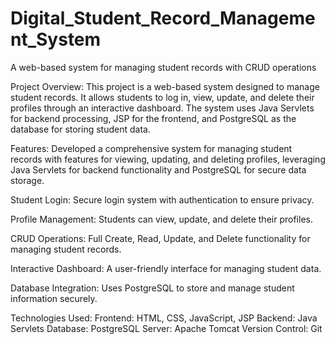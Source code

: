 # Digital_Student_Record_Management_System
A web-based system for managing student records with CRUD operations

Project Overview:
This project is a web-based system designed to manage student records. It allows students to log in, view, update, and delete their profiles through an interactive dashboard. The system uses Java Servlets for backend processing, JSP for the frontend, and PostgreSQL as the database for storing student data.

Features:
Developed a comprehensive system for managing student records with features for viewing, updating, and deleting profiles, leveraging Java Servlets for backend functionality and PostgreSQL for secure data storage.

Student Login: Secure login system with authentication to ensure privacy.

Profile Management: Students can view, update, and delete their profiles.

CRUD Operations: Full Create, Read, Update, and Delete functionality for managing student records.

Interactive Dashboard: A user-friendly interface for managing student data.

Database Integration: Uses PostgreSQL to store and manage student information securely.

Technologies Used:
Frontend: HTML, CSS, JavaScript, JSP
Backend: Java Servlets
Database: PostgreSQL
Server: Apache Tomcat
Version Control: Git
